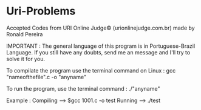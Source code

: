 # Uri-Problems
Accepted Codes from URI Online Judge© (urionlinejudge.com.br) made by Ronald Pereira

IMPORTANT : The general language of this program is in Portuguese-Brazil Language. If you still have any doubts, send me an message and I'll try to solve it for you.

To compilate the program use the terminal command on Linux : gcc "nameofthefile".c -o "anyname"

To run the program, use the terminal command : ./"anyname"

Example : Compiling --> $gcc 1001.c -o test
Running --> ./test

